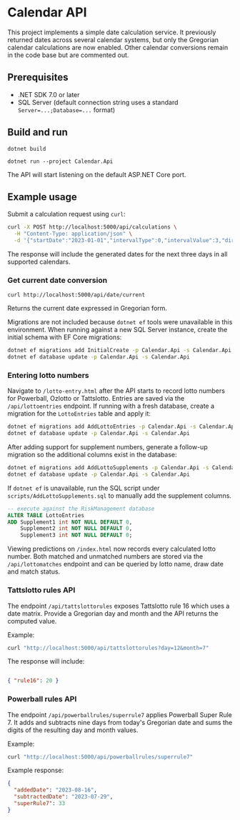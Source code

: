 # Calendar API

This project implements a simple date calculation service. It previously returned dates across several calendar systems, but only the Gregorian calendar calculations are now enabled. Other calendar conversions remain in the code base but are commented out.

## Prerequisites
- .NET SDK 7.0 or later
 - SQL Server (default connection string uses a standard `Server=...;Database=...` format)

## Build and run
```
dotnet build

dotnet run --project Calendar.Api
```
The API will start listening on the default ASP.NET Core port.

## Example usage
Submit a calculation request using `curl`:
```bash
curl -X POST http://localhost:5000/api/calculations \
  -H "Content-Type: application/json" \
  -d '{"startDate":"2023-01-01","intervalType":0,"intervalValue":3,"direction":0}'
```
The response will include the generated dates for the next three days in all supported calendars.

### Get current date conversion
```
curl http://localhost:5000/api/date/current
```
Returns the current date expressed in Gregorian form.

Migrations are not included because `dotnet ef` tools were unavailable in this
environment. When running against a new SQL Server instance, create the initial
schema with EF Core migrations:

```bash
dotnet ef migrations add InitialCreate -p Calendar.Api -s Calendar.Api
dotnet ef database update -p Calendar.Api -s Calendar.Api
```

### Entering lotto numbers
Navigate to `/lotto-entry.html` after the API starts to record lotto numbers
for Powerball, Ozlotto or Tattslotto. Entries are saved via the
`/api/lottoentries` endpoint. If running with a fresh database, create a
migration for the `LottoEntries` table and apply it:

```bash
dotnet ef migrations add AddLottoEntries -p Calendar.Api -s Calendar.Api
dotnet ef database update -p Calendar.Api -s Calendar.Api
```

After adding support for supplement numbers, generate a follow-up migration so
the additional columns exist in the database:

```bash
dotnet ef migrations add AddLottoSupplements -p Calendar.Api -s Calendar.Api
dotnet ef database update -p Calendar.Api -s Calendar.Api
```
If `dotnet ef` is unavailable, run the SQL script under
`scripts/AddLottoSupplements.sql` to manually add the supplement columns.

```sql
-- execute against the RiskManagement database
ALTER TABLE LottoEntries
ADD Supplement1 int NOT NULL DEFAULT 0,
    Supplement2 int NOT NULL DEFAULT 0,
    Supplement3 int NOT NULL DEFAULT 0;
```

Viewing predictions on `/index.html` now records every calculated lotto number.
Both matched and unmatched numbers are stored via the `/api/lottomatches`
endpoint and can be queried by lotto name, draw date and match status.

### Tattslotto rules API


The endpoint `/api/tattslottorules` exposes Tattslotto rule 16 which uses a
date matrix. Provide a Gregorian day and month and the API returns the computed
value.



Example:

```bash
curl "http://localhost:5000/api/tattslottorules?day=12&month=7"
```

The response will include:

```json

{ "rule16": 20 }


```

### Powerball rules API

The endpoint `/api/powerballrules/superrule7` applies Powerball Super Rule 7. It
adds and subtracts nine days from today's Gregorian date and sums the digits of
the resulting day and month values.

Example:

```bash
curl "http://localhost:5000/api/powerballrules/superrule7"
```

Example response:

```json
{
  "addedDate": "2023-08-16",
  "subtractedDate": "2023-07-29",
  "superRule7": 33
}
```
